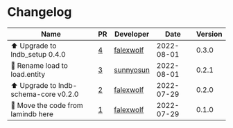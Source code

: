 # Changelog

<!-- prettier-ignore -->
Name | PR | Developer | Date | Version
--- | --- | --- | --- | ---
⬆️ Upgrade to lndb_setup 0.4.0 | [4](https://github.com/laminlabs/lndb-hub/pull/4) | [falexwolf](https://github.com/falexwolf) | 2022-08-01 | 0.3.0
🚚 Rename load to load.entity | [3](https://github.com/laminlabs/lndb-hub/pull/3) | [sunnyosun](https://github.com/sunnyosun) | 2022-08-01 | 0.2.1
⬆️ Upgrade to lndb-schema-core v0.2.0 | [2](https://github.com/laminlabs/lndb-hub/pull/2) | [falexwolf](https://github.com/falexwolf) | 2022-07-29 | 0.2.0
🚚 Move the code from lamindb here | [1](https://github.com/laminlabs/lndb-hub/pull/1) | [falexwolf](https://github.com/falexwolf) | 2022-07-29 | 0.1.0
